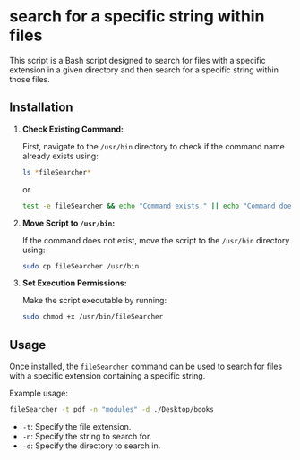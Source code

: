 # search for a specific string within files
This script is a Bash script designed to search for files with a specific extension in a given directory and then search for a specific string within those files.

## Installation

1. **Check Existing Command:**

   First, navigate to the `/usr/bin` directory to check if the command name already exists using:
   ```bash
   ls *fileSearcher*
   ```
   or
   ```bash
   test -e fileSearcher && echo "Command exists." || echo "Command does not exist."
   ```

2. **Move Script to `/usr/bin`:**

   If the command does not exist, move the script to the `/usr/bin` directory using:
   ```bash
   sudo cp fileSearcher /usr/bin
   ```

3. **Set Execution Permissions:**

   Make the script executable by running:
   ```bash
   sudo chmod +x /usr/bin/fileSearcher
   ```

## Usage

Once installed, the `fileSearcher` command can be used to search for files with a specific extension containing a specific string.

Example usage:
```bash
fileSearcher -t pdf -n "modules" -d ./Desktop/books
```

- `-t`: Specify the file extension.
- `-n`: Specify the string to search for.
- `-d`: Specify the directory to search in.
